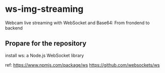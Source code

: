 # ws-img-streaming
Webcam live streaming with WebSocket and Base64: From frondend to backend

## Propare for the repository
install ws: a Node.js WebSocket library

ref:
https://www.npmjs.com/package/ws
https://github.com/websockets/ws

